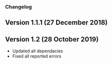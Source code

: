 ### Changelog

## Version 1.1.1 (27 December 2018)

## Version 1.2 (28 October 2019)

- Updated all dependacies
- Fixed all reported errors
